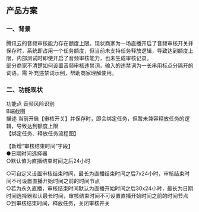  ## 产品方案  
### 一、背景  
腾讯云的音频审核能力存在额度上限。现状商家为一场直播开启了音频审核开关并保存时，系统即占用一个任务额度，但当前未支持任务释放逻辑，导致达到额度上限，内部测试时即使开启了音频审核能力，也未生成审核记录。  
部分商家不清楚如何设置音频审核违禁词，输入的违禁词为一长串用标点分隔开的词语，需 补充违禁词示例，帮助商家理解使用。  
  
### 二、功能现状  
功能点 音频风险识别  
B端截图  
描述 当前开启【审核开关】并保存时，即会绑定任务，但暂未兼容释放任务的逻辑，导致达到额度上限  
【绑定任务、释放任务流程图】  
  
  
【新增“审核结束时间”字段】  
●日期时间选择器  
○默认值为直播结束时间之后24小时  
  
○可自定义设置审核结束时间，最长为直播结束时间之后7x24小时，审核结束时间不可设置直播开始时间之前的时间节点  
○若为永久直播，审核结束时间默认为直播开始时间之后30x24小时，最长为日期时间选择器默认最长时间，审核结束时间不可设置直播开始时间之前的时间节点  
○到审核结束时间，释放任务，关闭审核开关


